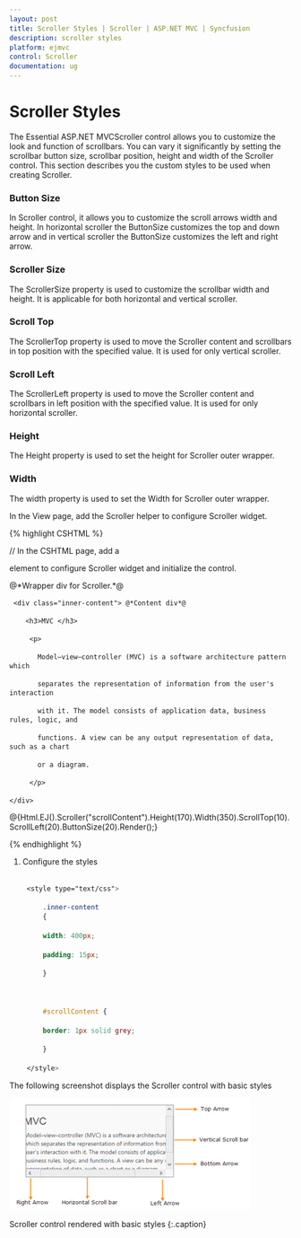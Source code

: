 ```yaml
---
layout: post
title: Scroller Styles | Scroller | ASP.NET MVC | Syncfusion
description: scroller styles
platform: ejmvc
control: Scroller
documentation: ug
---
```


# Scroller Styles

The Essential ASP.NET MVCScroller control allows you to customize the look and function of scrollbars. You can vary it significantly by setting the scrollbar button size, scrollbar position, height and width of the Scroller control. This section describes you the custom styles to be used when creating Scroller.

### Button Size

In Scroller control, it allows you to customize the scroll arrows width and height. In horizontal scroller the ButtonSize customizes the top and down arrow and in vertical scroller the ButtonSize customizes the left and right arrow.

### Scroller Size

The ScrollerSize property is used to customize the scrollbar width and height. It is applicable for both horizontal and vertical scroller.

### Scroll Top

The ScrollerTop property is used to move the Scroller content and scrollbars in top position with the specified value. It is used for only vertical scroller.

### Scroll Left

The ScrollerLeft property is used to move the Scroller content and scrollbars in left position with the specified value. It is used for only horizontal scroller.

### Height

The Height property is used to set the height for Scroller outer wrapper.

### Width

The width property is used to set the Width for Scroller outer wrapper.

In the View page, add the Scroller helper to configure Scroller widget.

{% highlight CSHTML %}

// In the CSHTML page, add a <div> element to configure Scroller widget and initialize the control.



<div id="scrollContent">

  <div> @*Wrapper div for Scroller.*@

     <div class="inner-content"> @*Content div*@

        <h3>MVC </h3>

         <p>

           Model–view–controller (MVC) is a software architecture pattern which   

           separates the representation of information from the user's interaction

           with it. The model consists of application data, business rules, logic, and

           functions. A view can be any output representation of data, such as a chart

           or a diagram.

         </p>

    </div>

  </div>

</div>

@{Html.EJ().Scroller("scrollContent").Height(170).Width(350).ScrollTop(10).ScrollLeft(20).ButtonSize(20).Render();}

{% endhighlight %}

1. Configure the styles 


   ~~~ css

	<style type="text/css">

		.inner-content 
		{

		width: 400px;

		padding: 15px;

		}



		#scrollContent {

		border: 1px solid grey;

		}

	</style>

   ~~~
   

The following screenshot displays the Scroller control with basic styles

![](Scroller-Styles_images/Scroller-Styles_img1.png)

Scroller control rendered with basic styles
{:.caption}